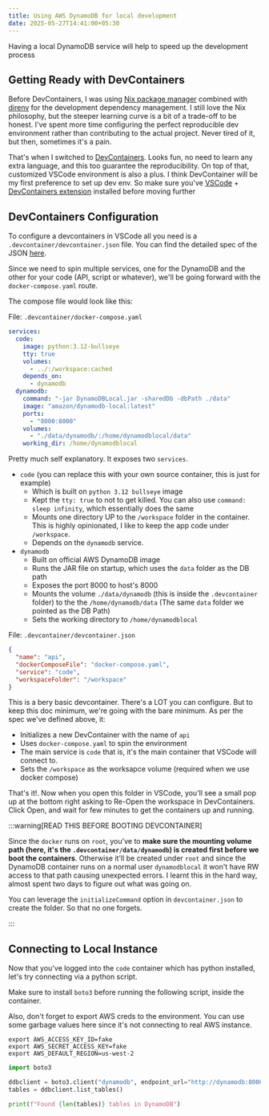 ```yaml
---
title: Using AWS DynamoDB for local development
date: 2025-05-27T14:41:00+05:30
---
```


Having a local DynamoDB service will help to speed up the development process

<!-- truncate -->

## Getting Ready with DevContainers

Before DevContainers, I was using [Nix package manager](https://nixos.org/download/) combined with [direnv](https://direnv.net/) for the development dependency management. I still love the Nix philosophy, but the steeper learning curve is a bit of a trade-off to be honest. I've spent more time configuring the perfect reproducible dev environment rather than contributing to the actual project. Never tired of it, but then, sometimes it's a pain.

That's when I switched to [DevContainers](https://containers.dev/). Looks fun, no need to learn any extra language, and this too guarantee the reproducibility. On top of that, customized VSCode environment is also a plus. I think DevContainer will be my first preference to set up dev env. So make sure you've [VSCode](https://code.visualstudio.com/download) + [DevContainers extension](https://marketplace.visualstudio.com/items?itemName=ms-vscode-remote.remote-containers) installed before moving further

## DevContainers Configuration

To configure a devcontainers in VSCode all you need is a `.devcontainer/devcontainer.json` file. You can find the detailed spec of the JSON [here](https://containers.dev/implementors/json_reference/).

Since we need to spin multiple services, one for the DynamoDB and the other for your code (API, script or whatever), we'll be going forward with the `docker-compose.yaml` route.

The compose file would look like this:

File: `.devcontainer/docker-compose.yaml`

```yaml
services:
  code:
    image: python:3.12-bullseye
    tty: true
    volumes:
      - ../:/workspace:cached
    depends_on:
      - dynamodb
  dynamodb:
    command: "-jar DynamoDBLocal.jar -sharedDb -dbPath ./data"
    image: "amazon/dynamodb-local:latest"
    ports:
      - "8000:8000"
    volumes:
      - "./data/dynamodb/:/home/dynamodblocal/data"
    working_dir: /home/dynamodblocal
```

Pretty much self explanatory. It exposes two `services`.

- `code` (you can replace this with your own source container, this is just for example)
  - Which is built on `python 3.12 bullseye` image
  - Kept the `tty: true` to not to get killed. You can also use `command: sleep infinity`, which essentially does the same
  - Mounts one directory UP to the `/workspace` folder in the container. This is highly opinionated, I like to keep the app code under `/workspace`.
  - Depends on the `dynamodb` service.
- `dynamodb`
  - Built on official AWS DynamoDB image
  - Runs the JAR file on startup, which uses the `data` folder as the DB path
  - Exposes the port 8000 to host's 8000
  - Mounts the volume `./data/dynamodb` (this is inside the `.devcontainer` folder) to the the `/home/dynamodb/data` (The same `data` folder we pointed as the DB Path)
  - Sets the working directory to `/home/dynamodblocal`

File: `.devcontainer/devcontainer.json`

```json
{
  "name": "api",
  "dockerComposeFile": "docker-compose.yaml",
  "service": "code",
  "workspaceFolder": "/workspace"
}
```

This is a bery basic devcontainer. There's a LOT you can configure. But to keep this doc minimum, we're going with the bare minimum. As per the spec we've defined above, it:

- Initializes a new DevContainer with the name of `api`
- Uses `docker-compose.yaml` to spin the environment
- The main service is `code` that is, it's the main container that VSCode will connect to.
- Sets the `/workspace` as the worksapce volume (required when we use docker compose)

That's it!. Now when you open this folder in VSCode, you'll see a small pop up at the bottom right asking to Re-Open the workspace in DevContainers. Click Open, and wait for few minutes to get the containers up and running.

:::warning[READ THIS BEFORE BOOTING DEVCONTAINER]

Since the `docker` runs on `root`, you've to **make sure the mounting volume path (here, it's the `.devcontainer/data/dynamodb`) is created first before we boot the containers**. Otherwise it'll be created under `root` and since the DynamoDB container runs on a normal user `dynamodblocal` it won't have RW access to that path causing unexpected errors. I learnt this in the hard way, almost spent two days to figure out what was going on.

You can leverage the `initializeCommand` option in `devcontainer.json` to create the folder. So that no one forgets.

:::

## Connecting to Local Instance

Now that you've logged into the `code` container which has python installed, let's try connecting via a python script.

Make sure to install `boto3` before running the following script, inside the container.

Also, don't forget to export AWS creds to the environment. You can use some garbage values here since it's not connecting to real AWS instance.

```env
export AWS_ACCESS_KEY_ID=fake
export AWS_SECRET_ACCESS_KEY=fake
export AWS_DEFAULT_REGION=us-west-2
```

```python
import boto3

ddbclient = boto3.client("dynamodb", endpoint_url="http://dynamodb:8000")
tables = ddbclient.list_tables()

print(f"Found {len(tables)} tables in DynamoDB")
```

